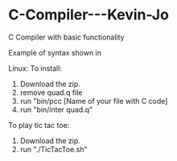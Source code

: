 # C-Compiler---Kevin-Jo
C Compiler with basic functionality

Example of syntax shown in

Linux:
To install:
1. Download the zip.
2. remove quad.q file
3. run "bin/pcc [Name of your file with C code]
4. run "bin/inter quad.q"

To play tic tac toe:
1. Download the zip.
2. run "./TicTacToe.sh"
